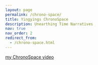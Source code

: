 ```yaml
---
layout: page
permalink: /chrono-space/
title: Yingyings ChronoSpace
description: Unearthing Time Narratives
nav: true
nav_order: 2
redirect_from: 
  - /chrono-space.html 
---
```

<a href='https://youtu.be/Dxq6gJi94us'>my ChronoSpace video</a>
